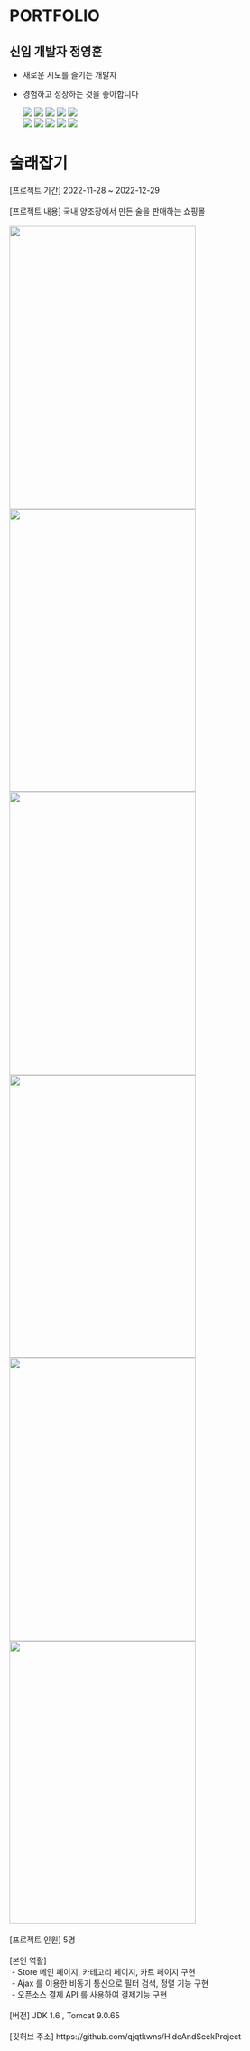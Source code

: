 # PORTFOLIO
## 신입 개발자 정영훈

- 새로운 시도를 즐기는 개발자
- 경험하고 성장하는 것을 좋아합니다

  <img src="https://img.shields.io/badge/java-007396?style=for-the-badge&logo=java&logoColor=white"> 
  <img src="https://img.shields.io/badge/html5-E34F26?style=for-the-badge&logo=html5&logoColor=white"> 
  <img src="https://img.shields.io/badge/css-1572B6?style=for-the-badge&logo=css3&logoColor=white"> 
  <img src="https://img.shields.io/badge/javascript-F7DF1E?style=for-the-badge&logo=javascript&logoColor=black"> 
  <img src="https://img.shields.io/badge/jquery-0769AD?style=for-the-badge&logo=jquery&logoColor=white">
  <br>
  
  <img src="https://img.shields.io/badge/oracle-F80000?style=for-the-badge&logo=oracle&logoColor=white"> 
  <img src="https://img.shields.io/badge/spring-6DB33F?style=for-the-badge&logo=spring&logoColor=white"> 
  <img src="https://img.shields.io/badge/bootstrap-7952B3?style=for-the-badge&logo=bootstrap&logoColor=white">
  <img src="https://img.shields.io/badge/apache tomcat-F8DC75?style=for-the-badge&logo=apachetomcat&logoColor=white">
  <img src="https://img.shields.io/badge/github-181717?style=for-the-badge&logo=github&logoColor=white">

<div><h1>술래잡기 </h1></div>

<div>
  [프로젝트 기간] 2022-11-28 ~ 2022-12-29
  <br>
  <br>
  [프로젝트 내용] 국내 양조장에서 만든 술을 판매하는 쇼핑몰
  <br>
  <br>
  <img src="https://user-images.githubusercontent.com/111169711/211463676-bd5854ea-c521-4be6-a01b-48d5f691ebe7.gif" width="330" height="500"/>
  <img src="https://user-images.githubusercontent.com/111169711/211472502-97554c51-a5cb-4768-8fc9-5211e14cb2ae.gif" width="330" height="500"/>
  <img src="https://user-images.githubusercontent.com/111169711/211472510-6a813be6-8818-407d-8c47-312bdbcfa8e2.gif" width="330" height="500"/>
  <br>
  
  <img src="https://user-images.githubusercontent.com/111169711/211472520-03e5d688-c2cd-4258-b121-16acfd894833.gif" width="330" height="500"/>
  <img src="https://user-images.githubusercontent.com/111169711/211472521-d92b6b9f-eab2-40c2-a0ee-67e3c184c87e.gif" width="330" height="500"/>
  <img src="https://user-images.githubusercontent.com/111169711/211472524-64c149bf-c8b7-459b-a534-a7385cc4dc5b.gif" width="330" height="500"/>

  <br>
  <br>
  [프로젝트 인원] 5명
  <br>
  <br>
  [본인 역활]
  <br>
  &nbsp;- Store 메인 페이지, 카테고리 페이지, 카트 페이지 구현
  <br>
  &nbsp;- Ajax 를 이용한 비동기 통신으로 필터 검색, 정렬 기능 구현
  <br>
  &nbsp;- 오픈소스 결제 API 를 사용하여 결제기능 구현
  <br>
  <br>
  [버전] JDK 1.6 , Tomcat 9.0.65
  <br>
  <br>
  [깃허브 주소] https://github.com/qjqtkwns/HideAndSeekProject
</div>
